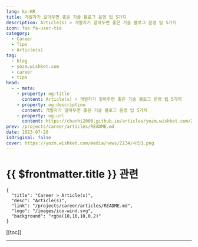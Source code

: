 ```yaml
---
lang: ko-KR
title: 개발자가 알아두면 좋은 기술 블로그 운영 팁 5가지
description: Article(s) > 개발자가 알아두면 좋은 기술 블로그 운영 팁 5가지
icon: fas fa-user-tie
category: 
  - Career
  - Tips
  - Article(s)
tag: 
  - blog
  - yozm.wishket.com
  - career
  - tips
head:
  - - meta:
    - property: og:title
      content: Article(s) > 개발자가 알아두면 좋은 기술 블로그 운영 팁 5가지
    - property: og:description
      content: 개발자가 알아두면 좋은 기술 블로그 운영 팁 5가지
    - property: og:url
      content: https://chanhi2000.github.io/articles/yozm.wishket.com/2134.html
prev: /projects/career/articles/README.md
date: 2023-07-20
isOriginal: false
cover: https://yozm.wishket.com/media/news/2134/사진1.png
---
```


# {{ $frontmatter.title }} 관련

```component VPCard
{
  "title": "Career > Article(s)",
  "desc": "Article(s)",
  "link": "/projects/career/articles/README.md",
  "logo": "/images/ico-wind.svg",
  "background": "rgba(10,10,10,0.2)"
}
```

[[toc]]

---

<SiteInfo
  name="개발자가 알아두면 좋은 기술 블로그 운영 팁 5가지 | 요즘IT"
  desc="개발자로서 활동하다 보면 기술 블로그라는 단어를 자주 듣습니다. 제 주변의 동료들이나 시니어 개발자들도 이미 기술 블로그를 운영하고 있거나, 운영하는 것을 적극 추천하는 편이고요. 그렇다면 개발자에게 블로그란 어떤 의미고, 무슨 이점이 있길래 이렇게 권하는 걸까요? 이번 글에서는 개발자가 알아두면 좋은 기술 블로그 운영 팁에 대해 알아보겠습니다."
  url="https://yozm.wishket.com/magazine/detail/2134/"
  logo="https://yozm.wishket.com/static/renewal/img/global/gnb_yozmit.svg"
  preview="https://yozm.wishket.com/media/news/2134/사진1.png"/>

<!-- TODO: 작성 -->

